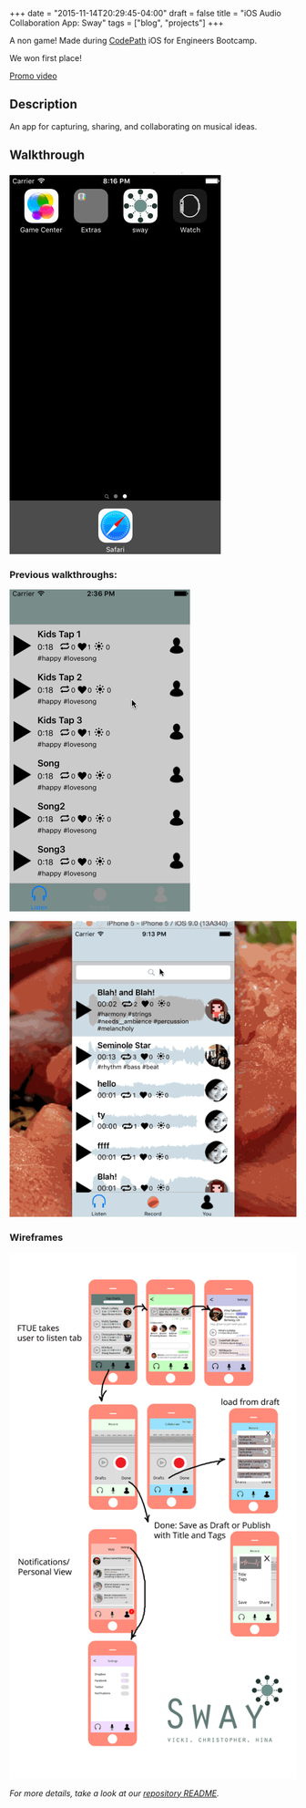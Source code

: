 +++
date = "2015-11-14T20:29:45-04:00"
draft = false
title = "iOS Audio Collaboration App: Sway"
tags = ["blog", "projects"]
+++

A non game! Made during [CodePath](https://www.codepath.com/) iOS for Engineers Bootcamp.

We won first place!
 
[Promo video](https://www.youtube.com/watch?v=fBN2du0JXio)

## Description
An app for capturing, sharing, and collaborating on musical ideas.

## Walkthrough 
![Walkthrough 3](https://github.com/teamVCH/sway/blob/master/walkthrough3.gif)

### Previous walkthroughs: 
![Walkthrough 1](https://github.com/teamVCH/sway/blob/master/walkthrough1.gif)

![Walkthrough 2](https://github.com/teamVCH/sway/blob/master/walkthrough2.gif)

### Wireframes
![Wireframes (Draft)](https://github.com/teamVCH/sway/blob/master/wireframes/userflow.png)

_For more details, take a look at our [repository README](https://github.com/teamVCH/sway)._
